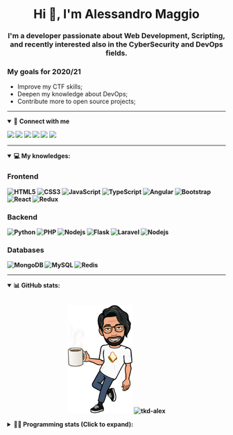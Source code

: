 <h1 align="center">Hi 👋, I'm Alessandro Maggio</h1>
<h3 align="center">I'm a developer passionate about Web Development, Scripting, and recently interested also in the CyberSecurity and DevOps fields.</h3>

### My goals for 2020/21
- Improve my CTF skills;
- Deepen my knowledge about DevOps;
- Contribute more to open source projects;

____

<details open>
<summary>🤝 <b>Connect with me<b></summary>

<p align = "center">

[<img src="https://img.shields.io/badge/twitter-1DA1F2.svg?&style=for-the-badge&logo=twitter&logoColor=white" />](https://twitter.com/TkdAxel)
[<img src ="https://img.shields.io/badge/portfolio-web-%23.svg?&style=for-the-badge&logo=&logoColor=white%22">](https://alessandromaggio.it/)
[<img src ="https://img.shields.io/badge/Telegram-1ca0f1.svg?&style=for-the-badge&logo=Telegram&logoColor=white%22&link=https://t.me/TkdAlex">](https://t.me/TkdAlex/)
[<img src="https://img.shields.io/badge/gmail-c14438.svg?&style=for-the-badge&logo=Gmail&logoColor=white&link=mailto:alex.tkd.alex@gmail.com"/>](mailto:alex.tkd.alex@gmail.com)
[<img src="https://img.shields.io/badge/linkedin-0077B5.svg?&style=for-the-badge&logo=linkedin&logoColor=white" />](https://www.linkedin.com/in/aalessandromaggio/)
[<img src = "https://img.shields.io/badge/instagram-E4405F.svg?&style=for-the-badge&logo=instagram&logoColor=white">](https://www.instagram.com/tkd_alex/)
<!--- [![Visits Badge](https://badges.pufler.dev/visits/tkd-alex/tkd-alex?style=for-the-badge&color=blue)](https://github.com/tkd-alex/tkd-alex) -->

</p>

</details>

---

<details open>
<summary>💻 <b>My knowledges</b>: </summary>

### Frontend
![HTML5](https://img.shields.io/badge/-HTML5-E34F26.svg?style=for-the-badge&logo=html5&logoColor=ffffff)
![CSS3](https://img.shields.io/badge/-CSS3-1572B6.svg?style=for-the-badge&logo=css3)
![JavaScript](https://img.shields.io/badge/-JavaScript-282C34?style=for-the-badge&logo=javascript)
![TypeScript](https://img.shields.io/badge/-TypeScript-007ACC?style=for-the-badge&logo=typescript)
![Angular](https://img.shields.io/badge/-Angular-DD0031?style=for-the-badge&logo=angular)
![Bootstrap](https://img.shields.io/badge/-Bootstrap-563D7C.svg?style=for-the-badge&logo=bootstrap)
![React](https://img.shields.io/badge/-React-282C34.svg?style=for-the-badge&logo=react&logoColor=ffffff)
![Redux](https://img.shields.io/badge/-Redux-764ABC.svg?style=for-the-badge&logo=redux)

### Backend
![Python](https://img.shields.io/badge/-Python-3776AB.svg?style=for-the-badge&logo=Python&logoColor=ffffff)
![PHP](https://img.shields.io/badge/-PHP-777BB4.svg?style=for-the-badge&logo=PHP&logoColor=ffffff)
![Nodejs](https://img.shields.io/badge/-Bash-4EAA25.svg?style=for-the-badge&logo=gnu-bash&logoColor=ffffff)
![Flask](https://img.shields.io/badge/-Flask-282C34.svg?style=for-the-badge&logo=flask)
![Laravel](https://img.shields.io/badge/-Laravel-FF2D20.svg?style=for-the-badge&logo=laravel&logoColor=ffffff)
![Nodejs](https://img.shields.io/badge/-Nodejs-339933.svg?style=for-the-badge&logo=Node.js&logoColor=ffffff)

### Databases
![MongoDB](https://img.shields.io/badge/-MongoDB-47A248?style=for-the-badge&logo=mongodb&logoColor=ffffff)
![MySQL](https://img.shields.io/badge/-MySQL-4479A1?style=for-the-badge&logo=mysql&logoColor=ffffff)
![Redis](https://img.shields.io/badge/-Redis-DC382D?style=for-the-badge&logo=Redis&logoColor=ffffff)

</details>

---

<details open>
 <summary>📊 <b>GitHub stats</b>: </summary>

<br>

<p align = "center">
    <img src="https://raw.githubusercontent.com/Tkd-Alex/tkd-alex/master/images/321517cd-ff68-41a7-b0d1-e765680568a7-8b6448d9-c944-4146-b633-adbdd25cb471-v1.png" height="250" />
    <img src="https://github-readme-stats.vercel.app/api?username=tkd-alex&show_icons=true&count_private=true&hide_border=true&line_height=25" alt="tkd-alex">
</p>

</design>

<details>
 <summary>👨‍💻 <b>Programming stats (Click to expand)</b>: </summary>
 
<!--START_SECTION:waka-->
**I'm an Early 🐤** 

```text
🌞 Morning    337 commits    █████░░░░░░░░░░░░░░░░░░░░   21.44% 
🌆 Daytime    631 commits    ██████████░░░░░░░░░░░░░░░   40.14% 
🌃 Evening    562 commits    █████████░░░░░░░░░░░░░░░░   35.75% 
🌙 Night      42 commits     ░░░░░░░░░░░░░░░░░░░░░░░░░   2.67%

```
📅 **I'm Most Productive on Wednesday** 

```text
Monday       248 commits    ████░░░░░░░░░░░░░░░░░░░░░   15.78% 
Tuesday      270 commits    ████░░░░░░░░░░░░░░░░░░░░░   17.18% 
Wednesday    297 commits    ████░░░░░░░░░░░░░░░░░░░░░   18.89% 
Thursday     244 commits    ████░░░░░░░░░░░░░░░░░░░░░   15.52% 
Friday       262 commits    ████░░░░░░░░░░░░░░░░░░░░░   16.67% 
Saturday     122 commits    ██░░░░░░░░░░░░░░░░░░░░░░░   7.76% 
Sunday       129 commits    ██░░░░░░░░░░░░░░░░░░░░░░░   8.21%

```


📊 **This Week I Spent My Time On** 

```text
⌚︎ Time Zone: Europe/Rome

💬 Programming Languages: 
Python                   13 hrs 30 mins      ██████████████░░░░░░░░░░░   57.02% 
JavaScript               6 hrs 35 mins       ███████░░░░░░░░░░░░░░░░░░   27.84% 
HTML                     1 hr 28 mins        █░░░░░░░░░░░░░░░░░░░░░░░░   6.24% 
PHP                      39 mins             ░░░░░░░░░░░░░░░░░░░░░░░░░   2.76% 
Java                     26 mins             ░░░░░░░░░░░░░░░░░░░░░░░░░   1.88%

🔥 Editors: 
VS Code                  23 hrs 35 mins      █████████████████████████   99.5% 
Sublime Text             7 mins              ░░░░░░░░░░░░░░░░░░░░░░░░░   0.5%

🐱‍💻 Projects: 
OnlyFans-Automation      11 hrs 59 mins      ████████████░░░░░░░░░░░░░   50.62% 
myStore                  5 hrs 23 mins       █████░░░░░░░░░░░░░░░░░░░░   22.74% 
PandaScripts-Chrome-Exten3 hrs 48 mins       ████░░░░░░░░░░░░░░░░░░░░░   16.06% 
secret-project-ytm       2 hrs 10 mins       ██░░░░░░░░░░░░░░░░░░░░░░░   9.16% 
Twitch-Channel-Points-Min14 mins             ░░░░░░░░░░░░░░░░░░░░░░░░░   0.99%

💻 Operating System: 
Linux                    23 hrs 42 mins      █████████████████████████   100.0%

```

**I Mostly Code in Python** 

```text
Python                   31 repos            ██████████░░░░░░░░░░░░░░░   41.33% 
JavaScript               12 repos            ████░░░░░░░░░░░░░░░░░░░░░   16.0% 
CSS                      6 repos             ██░░░░░░░░░░░░░░░░░░░░░░░   8.0% 
PHP                      5 repos             █░░░░░░░░░░░░░░░░░░░░░░░░   6.67% 
HTML                     5 repos             █░░░░░░░░░░░░░░░░░░░░░░░░   6.67%

```



 Last Updated on 16/10/2021
<!--END_SECTION:waka-->

</details>

